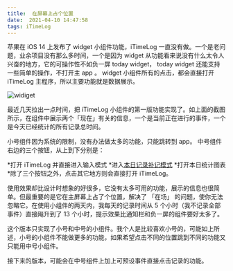 ```yaml
---
title:  在屏幕上占个位置
date:  2021-04-10 14:47:58
tags: iTimeLog
---
```


苹果在 iOS 14 上发布了 widget 小组件功能，iTimeLog 一直没有做。一个是老问题，业余项目没有那么多时间，一个是因为 widget 从功能看来说没有什么太令人兴奋的地方，它的可操作性不如负一屏 today widget， today widget 还能支持一些简单的操作，不打开主 app 。 widget 小组件所有的点击，都会直接打开 iTimeLog 主程序，所以主要功能就是数据展示。

![widiget]()

最近几天拉出一点时间，把 iTimeLog 小组件的第一版功能实现了。如上面的截图所示，在组件中展示两个「现在」有关的信息，一个是当前正在进行的事件，一个是今天已经统计的所有记录总时间。

小号组件因为系统的限制，没有办法做太多的功能，只能跳转到 app。 中号组件右边的三个按钮，从上到下分别是：

*打开 iTimeLog 并直接进入输入模式
*进入[本日记录补记模式]()
*打开本日统计图表
*除了三个按钮之外，点击其它地方则会直接打开 iTimeLog。

使用效果却比设计时想象的好很多，它没有太多可用的功能，展示的信息也很简单。但最重要的是它在主屏幕上占了个位置，解决了 「在场」 的问题，使你无法忽略它。在使用小组件的两天内，我每天的记录时间从 5 个小时（我不记录全部事件）直接飚升到了 13 个小时，提示效果比通知栏和负一屏的组件要好太多了。

这个版本只实现了小号和中号的小组件。我个人是比较喜欢小号的，可能如上所述，小号的小组件不能做更多的功能，如果希望点击不同的位置跳到不同的功能又只能用中号小组件。

接下来的版本，可能会在中号组件上加上可预设事件直接点击记录的功能。





